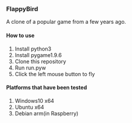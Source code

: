### FlappyBird
A clone of a popular game from a few years ago.
#### How to use
1. Install python3
2. Install pygame1.9.6
3. Clone this repository
4. Run run.pyw
5. Click the left mouse button to fly
#### Platforms that have been tested
1. Windows10 x64
2. Ubuntu x64
3. Debian arm(in Raspberry)
